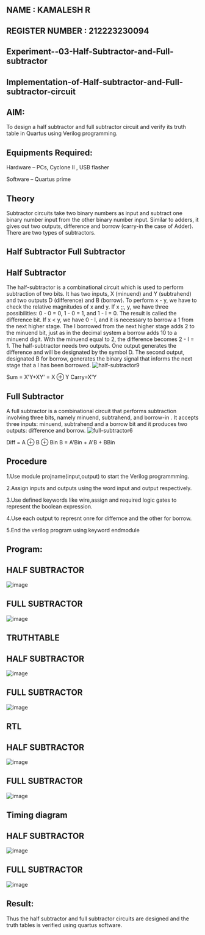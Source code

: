 ## NAME : KAMALESH R
## REGISTER NUMBER : 212223230094
## Experiment--03-Half-Subtractor-and-Full-subtractor
## Implementation-of-Half-subtractor-and-Full-subtractor-circuit
## AIM:
To design a half subtractor and full subtractor circuit and verify its truth table in Quartus using Verilog programming.

## Equipments Required:
 Hardware – PCs, Cyclone II , USB flasher
 
 Software – Quartus prime
## Theory
Subtractor circuits take two binary numbers as input and subtract one binary number input from the other binary number input. Similar to adders, it gives out two outputs, difference and borrow (carry-in the case of Adder). There are two types of subtractors.

## Half Subtractor Full Subtractor
## Half Subtractor
The half-subtractor is a combinational circuit which is used to perform subtraction of two bits. It has two inputs, X (minuend) and Y (subtrahend) and two outputs D (difference) and B (borrow). To perform x - y, we have to check the relative magnitudes of x and y. If x ;;, y, we have three possibilities: 0 - 0 = 0, 1 - 0 = 1, and 1 - I = 0. The result is called the difference bit. If x < y, we have 0 - I, and it is necessary to borrow a 1 from the next higher stage. The I borrowed from the next higher stage adds 2 to the minuend bit, just as in the decimal system a borrow adds 10 to a minuend digit. With the minuend equal to 2, the difference becomes 2 - I = 1. The half-subtractor needs two outputs. One output generates the difference and will be designated by the symbol D. The second output, designated B for borrow, generates the binary signal that informs the next stage that a I has been borrowed.
![half-subtractor9](https://user-images.githubusercontent.com/36288975/166112538-58c3bc7c-ee5d-4e6a-ac8d-8e8328efe27a.png)


Sum = X'Y+XY' = X ⊕ Y
Carry=X'Y

## Full Subtractor
A full subtractor is a combinational circuit that performs subtraction involving three bits, namely minuend, subtrahend, and borrow-in . It accepts three inputs: minuend, subtrahend and a borrow bit and it produces two outputs: difference and borrow. 
![full-subtractor6](https://user-images.githubusercontent.com/36288975/166112541-24c68359-3de8-4674-ae22-8272ffc385ed.png)


Diff = A ⊕ B ⊕ Bin B = A'Bin + A'B + BBin

## Procedure

1.Use module projname(input,output) to start the Verilog programmming.

2.Assign inputs and outputs using the word input and output respectively.

3.Use defined keywords like wire,assign and required logic gates to represent the boolean expression.

4.Use each output to represnt onre for differnce and the other for borrow.

5.End the verilog program using keyword endmodule



## Program:

## HALF SUBTRACTOR
![image](https://github.com/KAMALESHNITHYA/Experiment--03-Half-Subtractor-and-Full-subtractor/assets/145743119/dd691f0c-3b9b-43ab-bbee-88f3bb6c5630)


## FULL SUBTRACTOR
![image](https://github.com/KAMALESHNITHYA/Experiment--03-Half-Subtractor-and-Full-subtractor/assets/145743119/bd686e95-6051-41b0-befb-d5ebdf8ddc80)


## TRUTHTABLE

## HALF SUBTRACTOR
![image](https://github.com/KAMALESHNITHYA/Experiment--03-Half-Subtractor-and-Full-subtractor/assets/145743119/d1b97e14-da33-4761-9d4a-176ea63987de)


## FULL SUBTRACTOR
![image](https://github.com/KAMALESHNITHYA/Experiment--03-Half-Subtractor-and-Full-subtractor/assets/145743119/f57b5778-34c2-4e27-be0c-f160cf2fdbb0)


## RTL
## HALF SUBTRACTOR
![image](https://github.com/KAMALESHNITHYA/Experiment--03-Half-Subtractor-and-Full-subtractor/assets/145743119/208a637d-c3fb-45f5-ab6c-b1db8b2bf10a)

## FULL SUBTRACTOR
![image](https://github.com/KAMALESHNITHYA/Experiment--03-Half-Subtractor-and-Full-subtractor/assets/145743119/47b5c34a-1176-49eb-882d-d3a379f720bf)

## Timing diagram 
## HALF SUBTRACTOR
![image](https://github.com/KAMALESHNITHYA/Experiment--03-Half-Subtractor-and-Full-subtractor/assets/145743119/b8220b56-ce61-4b1b-ac5c-9ecf8a3e093e)

## FULL SUBTRACTOR
![image](https://github.com/KAMALESHNITHYA/Experiment--03-Half-Subtractor-and-Full-subtractor/assets/145743119/ac2b7faa-e33d-4130-b044-f864031b1bc8)






## Result:
Thus the half subtractor and full subtractor circuits are designed and the truth tables is verified using quartus software.
